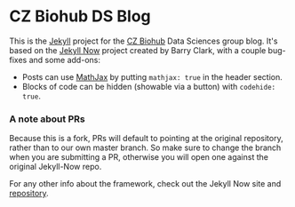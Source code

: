 # CZ Biohub DS Blog

This is the [Jekyll](https://github.com/jekyll/jekyll) project for the [CZ Biohub](https://www.czbiohub.org) Data Sciences group blog. It's based on the [Jekyll Now](http://www.jekyllnow.com/) project created by Barry Clark, with a couple bug-fixes and some add-ons:

- Posts can use [MathJax](https://www.mathjax.org/) by putting `mathjax: true` in the header section.
- Blocks of code can be hidden (showable via a button) with `codehide: true`.

### A note about PRs

Because this is a fork, PRs will default to pointing at the original repository, rather than to our own master branch. So make sure to change the branch when you are submitting a PR, otherwise you will open one against the original Jekyll-Now repo.

For any other info about the framework, check out the Jekyll Now site and [repository](https://github.com/barryclark/jekyll-now).
